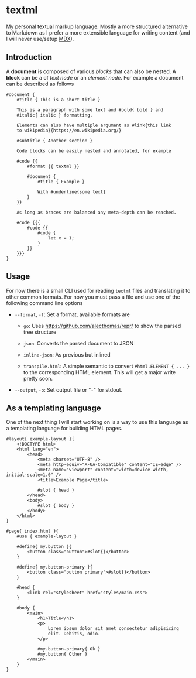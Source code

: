 # textml

My personal textual markup language. Mostly a more structured alternative to Markdown as I prefer a more extensible language for writing content (and I will never use/setup [MDX](https://mdxjs.com/)).

## Introduction

A **document** is composed of various _blocks_ that can also be nested. A **block** can be a of _text node_ or an _element node_. For example a document can be described as follows

```
#document {
    #title { This is a short title }

    This is a paragraph with some text and #bold{ bold } and
    #italic{ italic } formatting.

    Elements can also have multiple argument as #link{this link
    to wikipedia}{https://en.wikipedia.org/}

    #subtitle { Another section }

    Code blocks can be easily nested and annotated, for example

    #code {{
        #format {{ textml }}

        #document {
            #title { Example }

            With #underline{some text}
        }
    }}

    As long as braces are balanced any meta-depth can be reached.

    #code {{{
        #code {{
            #code {
                let x = 1;
            }
        }}
    }}}
}
```

## Usage

For now there is a small CLI used for reading `textml` files and translating it to other common formats. For now you must pass a file and use one of the following command line options

-   `--format`, `-f`: Set a format, available formats are

    -   `go`: Uses <https://github.com/alecthomas/repr/> to show the parsed tree structure

    -   `json`: Converts the parsed document to JSON

    -   `inline-json`: As previous but inlined

    -   `transpile.html`: A simple semantic to convert `#html.ELEMENT { ... }` to the corresponding HTML element. This will get a major write pretty soon.

-   `--output`, `-o`: Set output file or "`-`" for stdout.

## As a templating language

One of the next thing I will start working on is a way to use this language as a templating language for building HTML pages.

```
#layout{ example-layout }{
    <!DOCTYPE html>
    <html lang="en">
        <head>
            <meta charset="UTF-8" />
            <meta http-equiv="X-UA-Compatible" content="IE=edge" />
            <meta name="viewport" content="width=device-width, initial-scale=1.0" />
            <title>Example Page</title>

            #slot { head }
        </head>
        <body>
            #slot { body }
        </body>
    </html>
}

#page{ index.html }{
    #use { example-layout }

    #define{ my.button }{
        <button class="button">#slot{}</button>
    }

    #define{ my.button-primary }{
        <button class="button primary">#slot{}</button>
    }

    #head {
        <link rel="stylesheet" href="styles/main.css">
    }

    #body {
        <main>
            <h1>Title</h1>
            <p>
                Lorem ipsum dolor sit amet consectetur adipisicing
                elit. Debitis, odio.
            </p>

            #my.button-primary{ Ok }
            #my.button{ Other }
        </main>
    }
}
```
